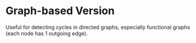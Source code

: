 # Graph-based Version
Useful for detecting cycles in directed graphs, especially functional graphs (each node has 1 outgoing edge).